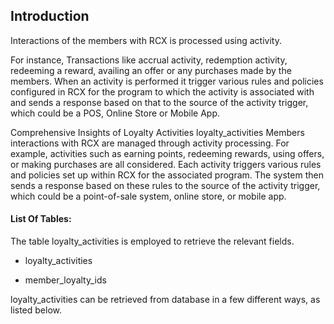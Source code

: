 ## Introduction
Interactions of the members with RCX is processed using activity.  

For instance, Transactions like accrual activity, redemption activity, redeeming a reward, availing an offer or any purchases made by the members. When an activity is performed it trigger various rules and policies configured in RCX for the program to which the activity is associated with and sends a response based on that to the source of the activity trigger, which could be a POS, Online Store or Mobile App.

Comprehensive Insights of Loyalty Activities
loyalty_activities
Members interactions with RCX are managed through activity processing. For example, activities such as earning points, redeeming rewards, using offers, or making purchases are all considered. Each activity triggers various rules and policies set up within RCX for the associated program. The system then sends a response based on these rules to the source of the activity trigger, which could be a point-of-sale system, online store, or mobile app.

#### List Of Tables: 
The table loyalty_activities is employed to retrieve the relevant fields.

* loyalty_activities 

* member_loyalty_ids

loyalty_activities can be retrieved from database in a few different ways, as listed below.
